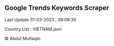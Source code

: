 

## Google Trends Keywords Scraper 
 
Last Update 31-03-2023 , 08:09:30

Country List :
VIETNAM.json



© Abdul Muttaqin 
